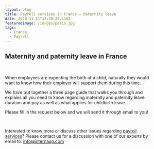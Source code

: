 ```yaml
---
layout: blog
title: Payroll services in France – Maternity leave
date: 2020-11-11T13:39:23.118Z
featuredimage: /images/paris.jpg
tags:
  - France
  - Payroll
---
```

<!--StartFragment-->

## Maternity and paternity leave in France

 

When employees are expecting the birth of a child, naturally they would want to know how their employer will support them during this time. 

We have put together a three page guide that walks you through and explains all you need to know regarding maternity and paternity leave duration and pay as well as what applies for childbirth leave.

Please fill in the request below and we will send it through email to you!

 

Interested to know more or discuss other issues regarding [payroll services](https://www.internago.com/payroll-services)? Please contact us for a discussion with one of our experts by email to: [info@internago.com](mailto:info@internago.com) 

<!--EndFragment-->